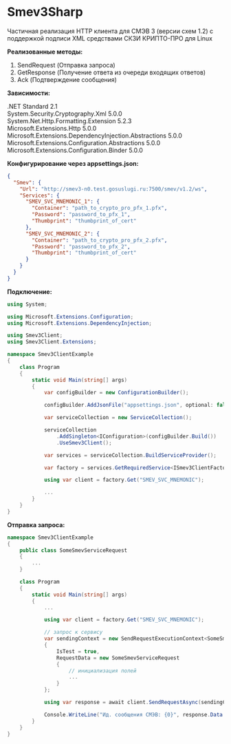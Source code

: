 # Smev3Sharp

Частичная реализация HTTP клиента для СМЭВ 3 (версии схем 1.2) с поддержкой подписи XML средствами СКЗИ КРИПТО-ПРО для Linux

**Реализованные методы:**
1. SendRequest (Отправка запроса)
2. GetResponse (Получение ответа из очереди входящих ответов)
3. Ack (Подтверждение сообщения)

**Зависимости:**

.NET Standard 2.1  
System.Security.Cryptography.Xml 5.0.0  
System.Net.Http.Formatting.Extension 5.2.3  
Microsoft.Extensions.Http 5.0.0  
Microsoft.Extensions.DependencyInjection.Abstractions 5.0.0  
Microsoft.Extensions.Configuration.Abstractions 5.0.0  
Microsoft.Extensions.Configuration.Binder 5.0.0  

**Конфигурирование через appsettings.json:**

```json
{
  "Smev": {
    "Url": "http://smev3-n0.test.gosuslugi.ru:7500/smev/v1.2/ws",
    "Services": {
      "SMEV_SVC_MNEMONIC_1": {
        "Container": "path_to_crypto_pro_pfx_1.pfx",
        "Password": "password_to_pfx_1",
        "Thumbprint": "thumbprint_of_cert"
      },
      "SMEV_SVC_MNEMONIC_2": {
        "Container": "path_to_crypto_pro_pfx_2.pfx",
        "Password": "password_to_pfx_2",
        "Thumbprint": "thumbprint_of_cert"
      }
    }
  }
}
```

**Подключение:**

```csharp
using System;

using Microsoft.Extensions.Configuration;
using Microsoft.Extensions.DependencyInjection;

using Smev3Client;
using Smev3Client.Extensions;

namespace Smev3ClientExample
{
    class Program
    {
        static void Main(string[] args)
        {
            var configBuilder = new ConfigurationBuilder();

            configBuilder.AddJsonFile("appsettings.json", optional: false);

            var serviceCollection = new ServiceCollection();

            serviceCollection
                .AddSingleton<IConfiguration>(configBuilder.Build())
                .UseSmev3Client();

            var services = serviceCollection.BuildServiceProvider();

            var factory = services.GetRequiredService<ISmev3ClientFactory>();

            using var client = factory.Get("SMEV_SVC_MNEMONIC");

            ...
        }
    }
}
```

**Отправка запроса:**

```csharp
namespace Smev3ClientExample
{
    public class SomeSmevServiceRequest
    {
        ...
    }

    class Program
    {
        static void Main(string[] args)
        {
            ...            

            using var client = factory.Get("SMEV_SVC_MNEMONIC");

            // запрос к сервису
            var sendingContext = new SendRequestExecutionContext<SomeSmevServiceRequest>
            {
                IsTest = true,
                RequestData = new SomeSmevServiceRequest
                {
                    // инициализация полей
                    ...
                }
            };

            using var response = await client.SendRequestAsync(sendingContext, cancellationToken: default);

            Console.WriteLine("Ид. сообщения СМЭВ: {0}", response.Data.MessageMetadata.MessageId);
        }
    }
}
```
